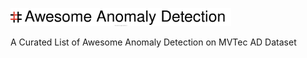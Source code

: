 <p align="left">
  <img src=assets/logo.svg width="70%" />
</p>

A Curated List of Awesome Anomaly Detection on MVTec AD Dataset
